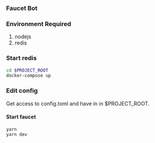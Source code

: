 ### Faucet Bot

### Environment Required
1. nodejs
2. redis

### Start redis
```bash
cd $PROJECT_ROOT
docker-compose up
```

### Edit config

Get access to config.toml and have in in $PROJECT_ROOT.

#### Start faucet
```
yarn
yarn dev
```
